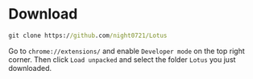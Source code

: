 # Download

```cmd
git clone https://github.com/night0721/Lotus
```

Go to `chrome://extensions/` and enable `Developer mode` on the top right corner. Then click `Load unpacked` and select the folder `Lotus` you just downloaded.
